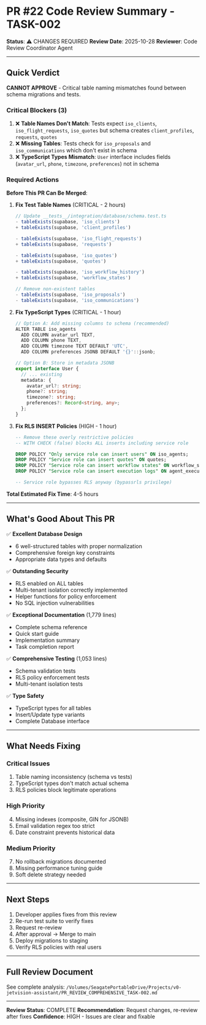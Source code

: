 # PR #22 Code Review Summary - TASK-002

**Status**: ⚠️ CHANGES REQUIRED
**Review Date**: 2025-10-28
**Reviewer**: Code Review Coordinator Agent

---

## Quick Verdict

**CANNOT APPROVE** - Critical table naming mismatches found between schema migrations and tests.

### Critical Blockers (3)
1. ❌ **Table Names Don't Match**: Tests expect `iso_clients`, `iso_flight_requests`, `iso_quotes` but schema creates `client_profiles`, `requests`, `quotes`
2. ❌ **Missing Tables**: Tests check for `iso_proposals` and `iso_communications` which don't exist in schema
3. ❌ **TypeScript Types Mismatch**: `User` interface includes fields (`avatar_url`, `phone`, `timezone`, `preferences`) not in schema

### Required Actions

**Before This PR Can Be Merged**:

1. **Fix Test Table Names** (CRITICAL - 2 hours)
   ```typescript
   // Update __tests__/integration/database/schema.test.ts
   - tableExists(supabase, 'iso_clients')
   + tableExists(supabase, 'client_profiles')

   - tableExists(supabase, 'iso_flight_requests')
   + tableExists(supabase, 'requests')

   - tableExists(supabase, 'iso_quotes')
   + tableExists(supabase, 'quotes')

   - tableExists(supabase, 'iso_workflow_history')
   + tableExists(supabase, 'workflow_states')

   // Remove non-existent tables
   - tableExists(supabase, 'iso_proposals')
   - tableExists(supabase, 'iso_communications')
   ```

2. **Fix TypeScript Types** (CRITICAL - 1 hour)
   ```typescript
   // Option A: Add missing columns to schema (recommended)
   ALTER TABLE iso_agents
     ADD COLUMN avatar_url TEXT,
     ADD COLUMN phone TEXT,
     ADD COLUMN timezone TEXT DEFAULT 'UTC',
     ADD COLUMN preferences JSONB DEFAULT '{}'::jsonb;

   // Option B: Store in metadata JSONB
   export interface User {
     // ... existing
     metadata: {
       avatar_url?: string;
       phone?: string;
       timezone?: string;
       preferences?: Record<string, any>;
     };
   }
   ```

3. **Fix RLS INSERT Policies** (HIGH - 1 hour)
   ```sql
   -- Remove these overly restrictive policies
   -- WITH CHECK (false) blocks ALL inserts including service role

   DROP POLICY "Only service role can insert users" ON iso_agents;
   DROP POLICY "Service role can insert quotes" ON quotes;
   DROP POLICY "Service role can insert workflow states" ON workflow_states;
   DROP POLICY "Service role can insert execution logs" ON agent_executions;

   -- Service role bypasses RLS anyway (bypassrls privilege)
   ```

**Total Estimated Fix Time**: 4-5 hours

---

## What's Good About This PR

✅ **Excellent Database Design**
- 6 well-structured tables with proper normalization
- Comprehensive foreign key constraints
- Appropriate data types and defaults

✅ **Outstanding Security**
- RLS enabled on ALL tables
- Multi-tenant isolation correctly implemented
- Helper functions for policy enforcement
- No SQL injection vulnerabilities

✅ **Exceptional Documentation** (1,779 lines)
- Complete schema reference
- Quick start guide
- Implementation summary
- Task completion report

✅ **Comprehensive Testing** (1,053 lines)
- Schema validation tests
- RLS policy enforcement tests
- Multi-tenant isolation tests

✅ **Type Safety**
- TypeScript types for all tables
- Insert/Update type variants
- Complete Database interface

---

## What Needs Fixing

### Critical Issues
1. Table naming inconsistency (schema vs tests)
2. TypeScript types don't match actual schema
3. RLS policies block legitimate operations

### High Priority
4. Missing indexes (composite, GIN for JSONB)
5. Email validation regex too strict
6. Date constraint prevents historical data

### Medium Priority
7. No rollback migrations documented
8. Missing performance tuning guide
9. Soft delete strategy needed

---

## Next Steps

1. Developer applies fixes from this review
2. Re-run test suite to verify fixes
3. Request re-review
4. After approval → Merge to main
5. Deploy migrations to staging
6. Verify RLS policies with real users

---

## Full Review Document

See complete analysis: `/Volumes/SeagatePortableDrive/Projects/v0-jetvision-assistant/PR_REVIEW_COMPREHENSIVE_TASK-002.md`

---

**Review Status**: COMPLETE
**Recommendation**: Request changes, re-review after fixes
**Confidence**: HIGH - Issues are clear and fixable
